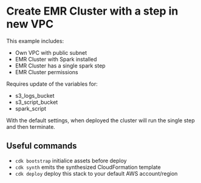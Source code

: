 # Create EMR Cluster with a step in new VPC

This example includes:

- Own VPC with public subnet
- EMR Cluster with Spark installed
- EMR Cluster has a single spark step
- EMR Cluster permissions

Requires update of the variables for:

- s3_logs_bucket
- s3_script_bucket
- spark_script

With the default settings, when deployed the cluster will run the single step and then terminate.

## Useful commands

- `cdk bootstrap` initialice assets before deploy
- `cdk synth` emits the synthesized CloudFormation template
- `cdk deploy` deploy this stack to your default AWS account/region
